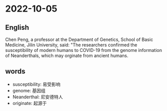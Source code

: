 # 2022-10-05

## English
Chen Peng, a professor at the Department
of Genetics, School of Basic Medicine, 
Jilin University, said: "The researchers
confirmed the susceptibility of modern
humans to COVID-19 from the genome information
of Neanderthals, which may orginate from
ancient humans.


## words
* susceptibility: 易受影响
* genome: 基因组
* Neanderthal: 尼安德特人
* originate: 起源于
